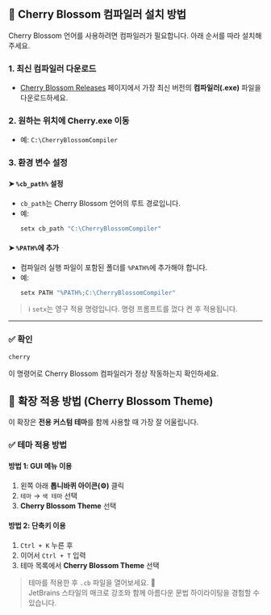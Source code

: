 
## 🌸 Cherry Blossom 컴파일러 설치 방법

Cherry Blossom 언어를 사용하려면 컴파일러가 필요합니다. 아래 순서를 따라 설치해주세요.

### 1. 최신 컴파일러 다운로드

- [Cherry Blossom Releases](https://github.com/CherryBlossomFoundation/CherryBlossom/releases) 페이지에서 가장 최신 버전의 **컴파일러(.exe)** 파일을 다운로드하세요.

### 2. 원하는 위치에 Cherry.exe 이동

- 예: `C:\CherryBlossomCompiler`

### 3. 환경 변수 설정

#### ➤ `%cb_path%` 설정

- `cb_path`는 Cherry Blossom 언어의 루트 경로입니다.
- 예:  
  ```sh
  setx cb_path "C:\CherryBlossomCompiler"
  ```

#### ➤ `%PATH%`에 추가

- 컴파일러 실행 파일이 포함된 폴더를 `%PATH%`에 추가해야 합니다.  
- 예:  
  ```sh
  setx PATH "%PATH%;C:\CherryBlossomCompiler"
  ```

> ℹ️ `setx`는 영구 적용 명령입니다. 명령 프롬프트를 껐다 켠 후 적용됩니다.

---

### ✅ 확인

```sh
cherry
```

이 명령어로 Cherry Blossom 컴파일러가 정상 작동하는지 확인하세요.

## 🎨 확장 적용 방법 (Cherry Blossom Theme)

이 확장은 **전용 커스텀 테마**를 함께 사용할 때 가장 잘 어울립니다.

### ✅ 테마 적용 방법

#### 방법 1: GUI 메뉴 이용
1. 왼쪽 아래 **톱니바퀴 아이콘(⚙)** 클릭  
2. `테마` → `색 테마` 선택  
3. **Cherry Blossom Theme** 선택

#### 방법 2: 단축키 이용
1. `Ctrl + K` 누른 후  
2. 이어서 `Ctrl + T` 입력  
3. 테마 목록에서 **Cherry Blossom Theme** 선택

> 테마를 적용한 후 `.cb` 파일을 열어보세요. 🌸  
> JetBrains 스타일의 매크로 강조와 함께 아름다운 문법 하이라이팅을 경험할 수 있습니다.

